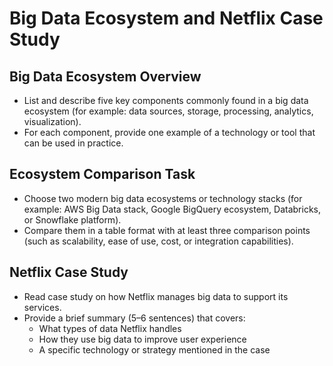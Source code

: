 # Big Data Ecosystem and Netflix Case Study

## Big Data Ecosystem Overview

- List and describe five key components commonly found in a big data ecosystem (for example: data sources, storage, processing, analytics, visualization).
- For each component, provide one example of a technology or tool that can be used in practice.

## Ecosystem Comparison Task

- Choose two modern big data ecosystems or technology stacks (for example: AWS Big Data stack, Google BigQuery ecosystem, Databricks, or Snowflake platform).
- Compare them in a table format with at least three comparison points (such as scalability, ease of use, cost, or integration capabilities).

## Netflix Case Study

- Read case study on how Netflix manages big data to support its services.
- Provide a brief summary (5–6 sentences) that covers:
  - What types of data Netflix handles
  - How they use big data to improve user experience
  - A specific technology or strategy mentioned in the case
